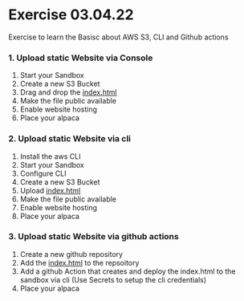 # Exercise 03.04.22 

Exercise to learn the Basisc about AWS S3, CLI and Github actions

### 1. Upload static Website via Console
1. Start your Sandbox
1. Create a new S3 Bucket
1. Drag and drop the [index.html](index.html)
1. Make the file public available
1. Enable website hosting
1. Place your alpaca

### 2. Upload static Website via cli
1. Install the aws CLI
1. Start your Sandbox
1. Configure CLI
1. Create a new S3 Bucket
1. Upload [index.html](index.html)
1. Make the file public available
1. Enable website hosting
1. Place your alpaca

### 3. Upload static Website via github actions
1. Create a new github repository
1. Add the [index.html](index.html) to the repsoitory
1. Add a github Action that creates and deploy the index.html to the sandbox via cli (Use Secrets to setup the cli credentials)
1. Place your alpaca